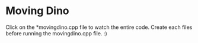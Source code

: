 # Moving Dino
Click on the *movingdino.cpp file to watch the entire code.
Create each files before running the movingdino.cpp file.
:)
